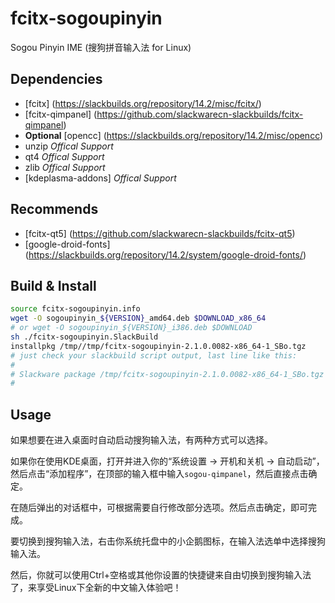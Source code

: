 # fcitx-sogoupinyin

Sogou Pinyin IME (搜狗拼音输入法 for Linux)

## Dependencies

* [fcitx] (https://slackbuilds.org/repository/14.2/misc/fcitx/)
* [fcitx-qimpanel] (https://github.com/slackwarecn-slackbuilds/fcitx-qimpanel)
* **Optional** [opencc] (https://slackbuilds.org/repository/14.2/misc/opencc)
* unzip *Offical Support*
* qt4 *Offical Support*
* zlib *Offical Support*
* [kdeplasma-addons] *Offical Support*

## Recommends

* [fcitx-qt5] (https://github.com/slackwarecn-slackbuilds/fcitx-qt5)
* [google-droid-fonts] (https://slackbuilds.org/repository/14.2/system/google-droid-fonts/)

## Build & Install

```bash
source fcitx-sogoupinyin.info
wget -O sogoupinyin_${VERSION}_amd64.deb $DOWNLOAD_x86_64
# or wget -O sogoupinyin_${VERSION}_i386.deb $DOWNLOAD
sh ./fcitx-sogoupinyin.SlackBuild
installpkg /tmp//tmp/fcitx-sogoupinyin-2.1.0.0082-x86_64-1_SBo.tgz
# just check your slackbuild script output, last line like this:
#
# Slackware package /tmp/fcitx-sogoupinyin-2.1.0.0082-x86_64-1_SBo.tgz created.
#
```

## Usage

如果想要在进入桌面时自动启动搜狗输入法，有两种方式可以选择。

如果你在使用KDE桌面，打开并进入你的“系统设置 -> 开机和关机 -> 自动启动”，然后点击“添加程序”，在顶部的输入框中输入`sogou-qimpanel`，然后直接点击确定。

在随后弹出的对话框中，可根据需要自行修改部分选项。然后点击确定，即可完成。

要切换到搜狗输入法，右击你系统托盘中的小企鹅图标，在输入法选单中选择搜狗输入法。

然后，你就可以使用Ctrl+空格或其他你设置的快捷键来自由切换到搜狗输入法了，来享受Linux下全新的中文输入体验吧！
